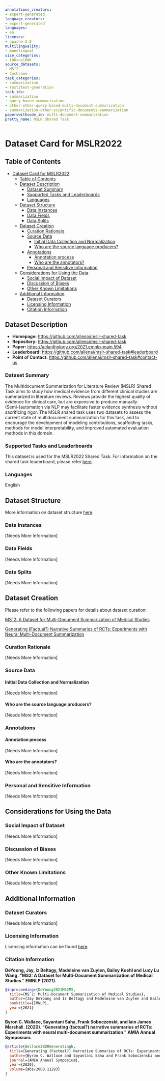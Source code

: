 ```yaml
---
annotations_creators:
- expert-generated
language_creators:
- expert-generated
languages:
- en
licenses:
- apache-2.0
multilinguality:
- monolingual
size_categories:
- 10K<n<100K
source_datasets:
- MS^2
- Cochrane
task_categories:
- summarization
- text2text-generation
task_ids:
- summarization
- query-based-summarization 
- other-other-query-based-multi-document-summarization
- summarization-other-scientific-documents-summarization
paperswithcode_id: multi-document-summarization
pretty_name: MSLR Shared Task
---
```


# Dataset Card for MSLR2022

## Table of Contents
- [Dataset Card for MSLR2022](#dataset-card-for-mslr2022)
  - [Table of Contents](#table-of-contents)
  - [Dataset Description](#dataset-description)
    - [Dataset Summary](#dataset-summary)
    - [Supported Tasks and Leaderboards](#supported-tasks-and-leaderboards)
    - [Languages](#languages)
  - [Dataset Structure](#dataset-structure)
    - [Data Instances](#data-instances)
    - [Data Fields](#data-fields)
    - [Data Splits](#data-splits)
  - [Dataset Creation](#dataset-creation)
    - [Curation Rationale](#curation-rationale)
    - [Source Data](#source-data)
      - [Initial Data Collection and Normalization](#initial-data-collection-and-normalization)
      - [Who are the source language producers?](#who-are-the-source-language-producers)
    - [Annotations](#annotations)
      - [Annotation process](#annotation-process)
      - [Who are the annotators?](#who-are-the-annotators)
    - [Personal and Sensitive Information](#personal-and-sensitive-information)
  - [Considerations for Using the Data](#considerations-for-using-the-data)
    - [Social Impact of Dataset](#social-impact-of-dataset)
    - [Discussion of Biases](#discussion-of-biases)
    - [Other Known Limitations](#other-known-limitations)
  - [Additional Information](#additional-information)
    - [Dataset Curators](#dataset-curators)
    - [Licensing Information](#licensing-information)
    - [Citation Information](#citation-information)

## Dataset Description

- **Homepage:** https://github.com/allenai/mslr-shared-task
- **Repository:** https://github.com/allenai/mslr-shared-task
- **Paper:** https://aclanthology.org/2021.emnlp-main.594
- **Leaderboard:** https://github.com/allenai/mslr-shared-task#leaderboard
- **Point of Contact:** https://github.com/allenai/mslr-shared-task#contact-us

### Dataset Summary

The Multidocument Summarization for Literature Review (MSLR) Shared Task aims to study how medical evidence from different clinical studies are summarized in literature reviews. Reviews provide the highest quality of evidence for clinical care, but are expensive to produce manually. (Semi-)automation via NLP may facilitate faster evidence synthesis without sacrificing rigor. The MSLR shared task uses two datasets to assess the current state of multidocument summarization for this task, and to encourage the development of modeling contributions, scaffolding tasks, methods for model interpretability, and improved automated evaluation methods in this domain.

### Supported Tasks and Leaderboards

This dataset is used for the MSLR2022 Shared Task. For information on the shared task leaderboard, please refer [here](https://github.com/allenai/mslr-shared-task#leaderboard).

### Languages

English

## Dataset Structure

More information on dataset structure [here](https://github.com/allenai/mslr-shared-task#data-structure).

### Data Instances

[Needs More Information]

### Data Fields

[Needs More Information]

### Data Splits

[Needs More Information]

## Dataset Creation

Please refer to the following papers for details about dataset curation:

[MSˆ2: A Dataset for Multi-Document Summarization of Medical Studies](https://aclanthology.org/2021.emnlp-main.594.pdf)

[Generating (Factual?) Narrative Summaries of RCTs: Experiments with Neural Multi-Document Summarization](https://www.ncbi.nlm.nih.gov/pmc/articles/PMC8378607/)

### Curation Rationale

[Needs More Information]

### Source Data

#### Initial Data Collection and Normalization

[Needs More Information]

#### Who are the source language producers?

[Needs More Information]

### Annotations

#### Annotation process

[Needs More Information]

#### Who are the annotators?

[Needs More Information]

### Personal and Sensitive Information

[Needs More Information]

## Considerations for Using the Data

### Social Impact of Dataset

[Needs More Information]

### Discussion of Biases

[Needs More Information]

### Other Known Limitations

[Needs More Information]

## Additional Information

### Dataset Curators

[Needs More Information]

### Licensing Information

Licensing information can be found [here](https://github.com/allenai/mslr-shared-task/blob/main/LICENSE).

### Citation Information

**DeYoung, Jay, Iz Beltagy, Madeleine van Zuylen, Bailey Kuehl and Lucy Lu Wang. "MS2: A Dataset for Multi-Document Summarization of Medical Studies." EMNLP (2021).**

```bibtex
@inproceedings{DeYoung2021MS2MS,
  title={MSˆ2: Multi-Document Summarization of Medical Studies},
  author={Jay DeYoung and Iz Beltagy and Madeleine van Zuylen and Bailey Kuehl and Lucy Lu Wang},
  booktitle={EMNLP},
  year={2021}
}
```

**Byron C. Wallace, Sayantani Saha, Frank Soboczenski, and Iain James Marshall. (2020). "Generating (factual?) narrative summaries of RCTs: Experiments with neural multi-document summarization." AMIA Annual Symposium.**

```bibtex
@article{Wallace2020GeneratingN,
  title={Generating (Factual?) Narrative Summaries of RCTs: Experiments with Neural Multi-Document Summarization},
  author={Byron C. Wallace and Sayantani Saha and Frank Soboczenski and Iain James Marshall},
  journal={AMIA Annual Symposium},
  year={2020},
  volume={abs/2008.11293}
}
```